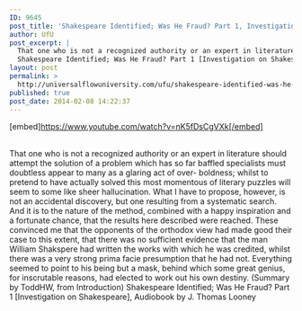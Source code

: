 ```yaml
---
ID: 9645
post_title: 'Shakespeare Identified; Was He Fraud? Part 1, Investigation  by J. Thomas Looney'
author: UfU
post_excerpt: |
  That one who is not a recognized authority or an expert in literature should attempt the solution of a problem which has so far baffled specialists must doubtless appear to many as a glaring act of over- boldness; whilst to pretend to have actually solved this most momentous of literary puzzles will seem to some like sheer hallucination. What I have to propose, however, is not an accidental discovery, but one resulting from a systematic search. And it is to the nature of the method, combined with a happy inspiration and a fortunate chance, that the results here described were reached. These convinced me that the opponents of the orthodox view had made good their case to this extent, that there was no sufficient evidence that the man William Shakspere had written the works with which he was credited, whilst there was a very strong prima facie presumption that he had not. Everything seemed to point to his being but a mask, behind which some great genius, for inscrutable reasons, had elected to work out his own destiny. (Summary by ToddHW, from Introduction)
  Shakespeare Identified; Was He Fraud? Part 1 [Investigation on Shakespeare], Audiobook by J. Thomas Looney
layout: post
permalink: >
  http://universalflowuniversity.com/ufu/shakespeare-identified-was-he-fraud-part-1-investigation-by-j-thomas-looney/
published: true
post_date: 2014-02-08 14:22:37
---
```

[embed]https://www.youtube.com/watch?v=nK5fDsCgVXk[/embed]</br></br>
<p>That one who is not a recognized authority or an expert in literature should attempt the solution of a problem which has so far baffled specialists must doubtless appear to many as a glaring act of over- boldness; whilst to pretend to have actually solved this most momentous of literary puzzles will seem to some like sheer hallucination. What I have to propose, however, is not an accidental discovery, but one resulting from a systematic search. And it is to the nature of the method, combined with a happy inspiration and a fortunate chance, that the results here described were reached. These convinced me that the opponents of the orthodox view had made good their case to this extent, that there was no sufficient evidence that the man William Shakspere had written the works with which he was credited, whilst there was a very strong prima facie presumption that he had not. Everything seemed to point to his being but a mask, behind which some great genius, for inscrutable reasons, had elected to work out his own destiny. (Summary by ToddHW, from Introduction)
Shakespeare Identified; Was He Fraud? Part 1 [Investigation on Shakespeare], Audiobook by J. Thomas Looney </p>